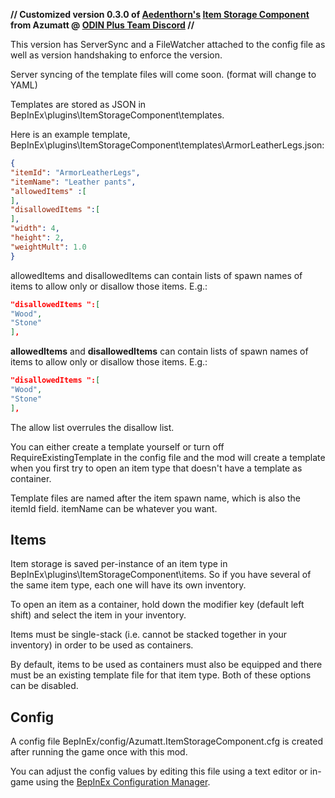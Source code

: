 ﻿**// Customized version 0.3.0 of [Aedenthorn's](https://www.nexusmods.com/valheim/users/18901754) [Item Storage Component](https://www.nexusmods.com/valheim/mods/1347) from Azumatt @ [ODIN Plus Team Discord](https://discord.com/invite/KKHujtRGvB) //** 

This version has ServerSync and a FileWatcher attached to the config file as well as version handshaking to enforce the version.

Server syncing of the template files will come soon. (format will change to YAML)

Templates are stored as JSON in BepInEx\plugins\ItemStorageComponent\templates. 


Here is an example template, BepInEx\plugins\ItemStorageComponent\templates\ArmorLeatherLegs.json:

```json
{
"itemId": "ArmorLeatherLegs",
"itemName": "Leather pants",
"allowedItems" :[
],
"disallowedItems ":[
],
"width": 4,
"height": 2,
"weightMult": 1.0
}
```
allowedItems and disallowedItems can contain lists of spawn names of items to allow only or disallow those items. E.g.:
```json
"disallowedItems ":[
"Wood",
"Stone"
],
```

**allowedItems** and **disallowedItems** can contain lists of spawn names of items to allow only or disallow those items. E.g.:

```json
"disallowedItems ":[
"Wood",
"Stone"
],
```

The allow list overrules the disallow list.

You can either create a template yourself or turn off RequireExistingTemplate in the config file and the mod will create a template when you first try to open an item type that doesn't have a template as container.

Template files are named after the item spawn name, which is also the itemId field. itemName can be whatever you want.


## Items

Item storage is saved per-instance of an item type in BepInEx\plugins\ItemStorageComponent\items. So if you have several of the same item type, each one will have its own inventory.

To open an item as a container, hold down the modifier key (default left shift) and select the item in your inventory.

Items must be single-stack (i.e. cannot be stacked together in your inventory) in order to be used as containers.

By default, items to be used as containers must also be equipped and there must be an existing template file for that item type. Both of these options can be disabled.


## Config

A config file BepInEx/config/Azumatt.ItemStorageComponent.cfg is created after running the game once with this mod.

You can adjust the config values by editing this file using a text editor or in-game using the [BepInEx Configuration Manager](https://valheim.thunderstore.io/package/Azumatt/Official_BepInEx_ConfigurationManager/).
